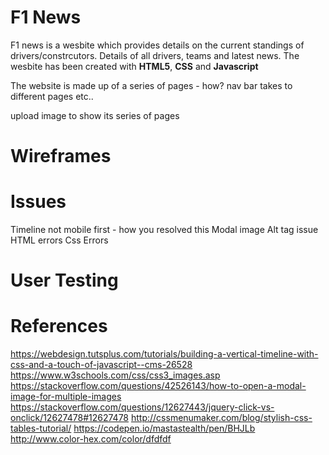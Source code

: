 # F1 News

F1 news is a wesbite which provides details on the current standings of drivers/constrcutors. Details of all drivers, teams and latest news. The wesbite has been created with **HTML5**, **CSS** and **Javascript**

The website is made up of a series of pages - how? nav bar takes to different pages etc..

upload image to show its series of pages 

# Wireframes


# Issues 

Timeline not mobile first - how you resolved this
Modal image
Alt tag issue
HTML errors
Css Errors

# User Testing 


# References

https://webdesign.tutsplus.com/tutorials/building-a-vertical-timeline-with-css-and-a-touch-of-javascript--cms-26528
https://www.w3schools.com/css/css3_images.asp
https://stackoverflow.com/questions/42526143/how-to-open-a-modal-image-for-multiple-images
https://stackoverflow.com/questions/12627443/jquery-click-vs-onclick/12627478#12627478
http://cssmenumaker.com/blog/stylish-css-tables-tutorial/
https://codepen.io/mastastealth/pen/BHJLb
http://www.color-hex.com/color/dfdfdf
